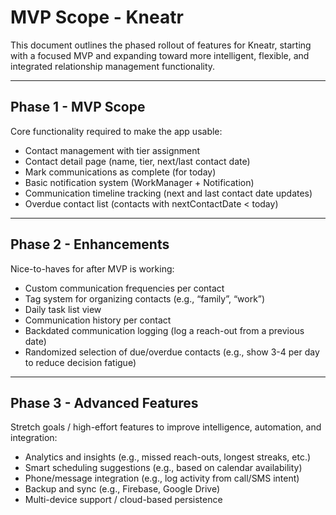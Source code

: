 # MVP Scope - Kneatr

This document outlines the phased rollout of features for Kneatr, starting with a focused MVP and
expanding toward more intelligent, flexible, and integrated relationship management functionality.

---

## Phase 1 - MVP Scope

Core functionality required to make the app usable:
- Contact management with tier assignment
- Contact detail page (name, tier, next/last contact date)
- Mark communications as complete (for today)
- Basic notification system (WorkManager + Notification)
- Communication timeline tracking (next and last contact date updates)
- Overdue contact list (contacts with nextContactDate < today)

---

## Phase 2 - Enhancements

Nice-to-haves for after MVP is working:

- Custom communication frequencies per contact
- Tag system for organizing contacts (e.g., “family”, “work”)
- Daily task list view
- Communication history per contact
- Backdated communication logging (log a reach-out from a previous date)
- Randomized selection of due/overdue contacts (e.g., show 3-4 per day to reduce decision fatigue)

---

## Phase 3 - Advanced Features

Stretch goals / high-effort features to improve intelligence, automation, and integration:

- Analytics and insights (e.g., missed reach-outs, longest streaks, etc.)
- Smart scheduling suggestions (e.g., based on calendar availability)
- Phone/message integration (e.g., log activity from call/SMS intent)
- Backup and sync (e.g., Firebase, Google Drive)
- Multi-device support / cloud-based persistence
